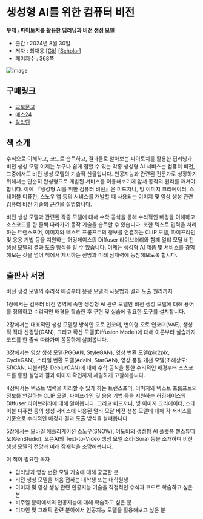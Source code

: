 # 생성형 AI를 위한 컴퓨터 비전

**부제 : 파이토치를 활용한 딥러닝과 비전 생성 모델**

* 출간 : 2024년 8월 30일
* 저자 : 최재웅 [[Git]](https://github.com/jaewoong1) [[Scholar]](https://scholar.google.com/citations?user=cLyUoKYAAAAJ&hl=ko)
* 페이지수 : 368쪽

![image](https://github.com/user-attachments/assets/fb1cc3d7-9b57-433d-a7d3-7e9d780c2fd4)

## 구매링크
* [교보문고](https://product.kyobobook.co.kr/detail/S000214125557)
* [예스24](https://www.yes24.com/Product/Goods/132621252)
* [알라딘](http://aladin.kr/p/nqkKV) 


## 책 소개
수식으로 이해하고, 코드로 습득하고, 결과물로 알아보는
파이토치를 활용한 딥러닝과 비전 생성 모델
이제는 누구나 쉽게 접할 수 있는 각종 생성형 AI 서비스는 컴퓨터 비전, 그중에서도 비전 생성 모델의 기술적 산물입니다. 인공지능과 관련된 전문가로 성장하기 위해서는 단순히 완성형으로 개발된 서비스를 이용해보기에 앞서 동작의 원리를 깨쳐야 합니다. 이에 『생성형 AI를 위한 컴퓨터 비전』은 미드저니, 빙 이미지 크리에이터, 스테이블 디퓨전, 스노우 앱 등의 서비스를 개발할 때 사용되는 이미지 및 영상 생성 관련 컴퓨터 비전 기술의 근간을 설명합니다.

비전 생성 모델과 관련된 각종 모델에 대해 수학 공식을 통해 수리적인 배경을 이해하고 소스코드를 한 줄씩 따라가며 동작 기술을 습득할 수 있습니다. 또한 텍스트 입력을 처리하는 트랜스포머, 이미지와 텍스트 프롬프트의 정보를 연결하는 CLIP 모델, 파이프라인 및 응용 기법 등을 지원하는 허깅페이스의 Diffuser 라이브러리와 함께 멀티 모달 비전 생성 모델의 결과 도출 방식을 알 수 있습니다. 이제는 생성형 AI 제품 및 서비스를 경험해보는 것을 넘어 책에서 제시하는 전망과 미래 잠재력에 동참해보도록 합시다.

## 출판사 서평
비전 생성 모델의 수리적 배경부터
응용 모델의 사용법과 결과 도출 원리까지

1장에서는 컴퓨터 비전 영역에 속한 생성형 AI 관련 모델인 비전 생성 모델에 대해 용어를 정의하고 수리적인 배경을 학습한 후 구현 및 실습에 필요한 도구를 설치합니다.

2장에서는 대표적인 생성 모델링 방식인 오토 인코더, 변이형 오토 인코더(VAE), 생성적 적대 신경망(GAN), 그리고 확산 모델(Diffusion Model)에 대해 이론부터 실습까지 코드를 한 줄씩 따라가며 꼼꼼하게 살펴봅니다.

3장에서는 영상 생성 모델(PGGAN, StyleGAN), 영상 변환 모델(pix2pix, CycleGAN), 스타일 변환 모델(AdalN, StarGAN), 영상 품질 개선 모델(초해상도: SRGAN, 디블러링: DeblurGAN)에 대해 수학 공식을 통한 수리적인 배경부터 소스코드를 통한 설명과 결과 이미지 확인까지 세밀하게 고찰해봅니다.

4장에서는 텍스트 입력을 처리할 수 있게 하는 트랜스포머, 이미지와 텍스트 프롬프트의 정보를 연결하는 CLIP 모델, 파이프라인 및 응용 기법 등을 지원하는 허깅페이스의 Diffuser 라이브러리에 대해 알아봅니다. 그리고 미드저니, 빙 이미지 크리에이터, 스테이블 디퓨전 등의 생성 서비스에 사용된 멀티 모달 비전 생성 모델에 대해 각 서비스를 기준으로 수리적인 배경과 결과 도출 방식을 살펴봅니다.

5장에서는 모바일 애플리케이션 스노우(SNOW), 어도비의 생성형 AI 플랫폼 젠스튜디오(GenStudio), 오픈AI의 Text-to-Video 생성 모델 소라(Sora) 등을 소개하며 비전 생성 모델의 전망과 미래 잠재력을 조망해봅니다.

이 책이 필요한 독자

- 딥러닝과 영상 변환 모델 기술에 대해 궁금한 분
- 비전 생성 모델을 처음 접하는 대학생 또는 대학원생
- 이미지 및 영상 생성 관련 인공지능 기술을 직접적인 수식과 코드로 학습하고 싶은 분
- 비주얼 분야에서의 인공지능에 대해 학습하고 싶은 분
- 디자인 및 그래픽 관련 분야에서 인공지능 모델을 활용해보고 싶은 분
